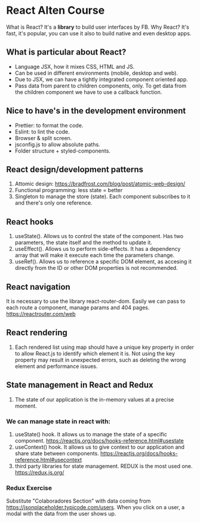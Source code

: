 # React Alten Course
What is React? It's a **library** to build user interfaces by FB.
Why React? It's fast, it's popular, you can use it also to build native and even desktop apps.

## What is particular about React?
- Language JSX, how it mixes CSS, HTML and JS.
- Can be used in different environments (mobile, desktop and web).
- Due to JSX, we can have a tightly integrated component oriented app.
- Pass data from parent to children components, only. To get data from
    the children component we have to use a callback function.


## Nice to have's in the development environment
- Prettier: to format the code.
- Eslint: to lint the code.
- Browser & split screen.
- jsconfig.js to allow absolute paths.
- Folder structure + styled-components.

## React design/development patterns
1. Attomic design: https://bradfrost.com/blog/post/atomic-web-design/
2. Functional programming: less state = better
3. Singleton to manage the store (state). Each component subscribes to it and there's only one reference.

## React hooks
1. useState(). Allows us to control the state of the component. Has two parameters, the state itself and the method to update it.
2. useEffect(). Allows us to perform side-effects. It has a dependency array that will make it execute each time the parameters change.
3. useRef(). Allows us to reference a specific DOM element, as accesing it directly from the ID or other DOM properties is not recommended.

## React navigation
It is necessary to use the library react-router-dom. Easily we can pass to each route a component, manage params and 404 pages. https://reactrouter.com/web

## React rendering
1. Each rendered list using map should have a unique key property in order to allow React.js to identify which element it is. Not using the key property may result in unexpected errors, such as deleting the wrong element and performance issues.

## State management in React and Redux
1. The state of our application is the in-memory values at a precise moment.

### We can manage state in react with:
1. useState() hook. It allows us to manage the state of a specific component. https://reactjs.org/docs/hooks-reference.html#usestate
2. useContext() hook. It allows us to give context to our application and share state between components. https://reactjs.org/docs/hooks-reference.html#usecontext
3. third party libraries for state management. REDUX is the most used one. https://redux.js.org/

### Redux Exercise
Substitute "Colaboradores Section" with data coming from https://jsonplaceholder.typicode.com/users. When you click on a user, a modal with the data from the user shows up.